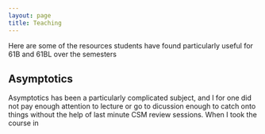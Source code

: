 ```yaml
---
layout: page
title: Teaching
---
```


Here are some of the resources students have found particularly useful for 61B and 61BL over the semesters

## Asymptotics
Asymptotics has been a particularly complicated subject, and I for one did not pay enough attention to lecture or go to dicussion enough to catch onto things without the help of last minute CSM review sessions. When I took the course in 
